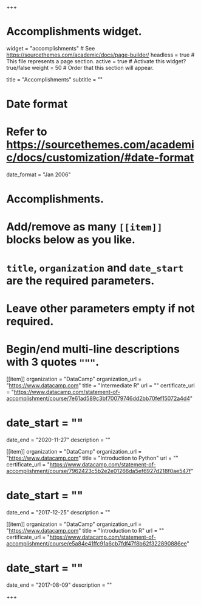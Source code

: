 +++
# Accomplishments widget.
widget = "accomplishments"  # See https://sourcethemes.com/academic/docs/page-builder/
headless = true  # This file represents a page section.
active = true  # Activate this widget? true/false
weight = 50  # Order that this section will appear.

title = "Accomplishments"
subtitle = ""

# Date format
#   Refer to https://sourcethemes.com/academic/docs/customization/#date-format
date_format = "Jan 2006"

# Accomplishments.
#   Add/remove as many `[[item]]` blocks below as you like.
#   `title`, `organization` and `date_start` are the required parameters.
#   Leave other parameters empty if not required.
#   Begin/end multi-line descriptions with 3 quotes `"""`.

[[item]]
  organization = "DataCamp"
  organization_url = "https://www.datacamp.com"
  title = "Intermediate R"
  url = ""
  certificate_url = "https://www.datacamp.com/statement-of-accomplishment/course/7e61ad589c3bf70079746dd2bb70fef15072a4d4"
 # date_start = ""
  date_end = "2020-11-27"
  description = ""

[[item]]
  organization = "DataCamp"
  organization_url = "https://www.datacamp.com"
  title = "Introduction to Python"
  url = ""
  certificate_url = "https://www.datacamp.com/statement-of-accomplishment/course/7962423c5b2e2e01266da5ef6927d218f0ae547f"
 # date_start = ""
  date_end = "2017-12-25"
  description = ""
  
[[item]]
  organization = "DataCamp"
  organization_url = "https://www.datacamp.com"
  title = "Introduction to R"
  url = ""
  certificate_url = "https://www.datacamp.com/statement-of-accomplishment/course/e5a84e41ffc91a6cb7fdf47f8b62f322890886ee"
#  date_start = ""
  date_end = "2017-08-09"
  description = ""

+++
